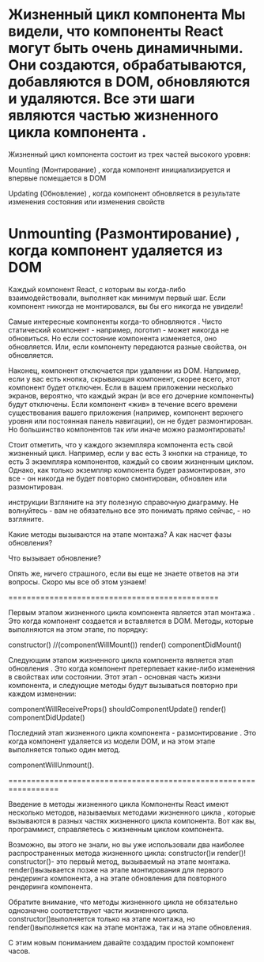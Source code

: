 Жизненный цикл компонента
Мы видели, что компоненты React могут быть очень динамичными. Они создаются, обрабатываются, добавляются в DOM, обновляются и удаляются. Все эти шаги являются частью жизненного цикла компонента .
==================================================================
Жизненный цикл компонента состоит из трех частей высокого уровня:

Mounting (Монтирование) , когда компонент инициализируется и впервые помещается в DOM

Updating (Обновление) , когда компонент обновляется в результате изменения состояния или изменения свойств

Unmounting (Размонтирование) , когда компонент удаляется из DOM
======================================================================

Каждый компонент React, с которым вы когда-либо взаимодействовали, выполняет как минимум первый шаг. Если компонент никогда не монтировался, вы бы его никогда не увидели!

Самые интересные компоненты когда-то обновляются . Чисто статический компонент - например, логотип - может никогда не обновиться. Но если состояние компонента изменяется, оно обновляется. Или, если компоненту передаются разные свойства, он обновляется.

Наконец, компонент отключается при удалении из DOM. Например, если у вас есть кнопка, скрывающая компонент, скорее всего, этот компонент будет отключен. Если в вашем приложении несколько экранов, вероятно, что каждый экран (и все его дочерние компоненты) будут отключены. Если компонент «жив» в течение всего времени существования вашего приложения (например, <App />компонент верхнего уровня или постоянная панель навигации), он не будет размонтирован. Но большинство компонентов так или иначе можно размонтировать!

Стоит отметить, что у каждого экземпляра компонента есть свой жизненный цикл. Например, если у вас есть 3 кнопки на странице, то есть 3 экземпляра компонентов, каждый со своим жизненным циклом. Однако, как только экземпляр компонента будет размонтирован, это все - он никогда не будет повторно смонтирован, обновлен или размонтирован.

инструкции
Взгляните на эту полезную справочную диаграмму. Не волнуйтесь - вам не обязательно все это понимать прямо сейчас, - но взгляните.

Какие методы вызываются на этапе монтажа? А как насчет фазы обновления?

Что вызывает обновление?

Опять же, ничего страшного, если вы еще не знаете ответов на эти вопросы. Скоро мы все об этом узнаем!

==============================================

Первым этапом жизненного цикла компонента является этап монтажа . Это когда компонент создается и вставляется в DOM. Методы, которые выполняются на этом этапе, по порядку:

constructor()                  //(componentWillMount())
render()
componentDidMount()

Следующим этапом жизненного цикла компонента является этап обновления . Это когда компонент претерпевает какие-либо изменения в свойствах или состоянии. Этот этап - основная часть жизни компонента, и следующие методы будут вызываться повторно при каждом изменении:

componentWillReceiveProps()
shouldComponentUpdate()
render()
componentDidUpdate()

Последний этап жизненного цикла компонента - размонтирование . Это когда компонент удаляется из модели DOM, и на этом этапе выполняется только один метод.

componentWillUnmount().

=================================================================

Введение в методы жизненного цикла
Компоненты React имеют несколько методов, называемых методами жизненного цикла , которые вызываются в разных частях жизненного цикла компонента. Вот как вы, программист, справляетесь с жизненным циклом компонента.

Возможно, вы этого не знали, но вы уже использовали два наиболее распространенных метода жизненного цикла: constructor()и render()! constructor()- это первый метод, вызываемый на этапе монтажа. render()вызывается позже на этапе монтирования для первого рендеринга компонента, а на этапе обновления для повторного рендеринга компонента.

Обратите внимание, что методы жизненного цикла не обязательно однозначно соответствуют части жизненного цикла. constructor()выполняется только на этапе монтажа, но render()выполняется как на этапе монтажа, так и на этапе обновления.

С этим новым пониманием давайте создадим простой компонент часов.